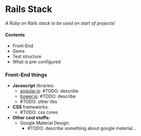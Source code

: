# Rails Stack

*A Ruby on Rails stack to be used on start of projects!*

#### Contents

- Front-End
- Gems
- Test structure
- What is pre-configured
 

### Front-End things

 - **Javascript** libraries: 
   - [angular.js][angular]: #TODO: describe 
   - [bower.js][bower]: #TODO: describe
   - #TODO: other libs
 - **CSS** frameworks:
   - #TODO: css cores
 - **Other cool stuffs:**
   - Google Material Design: 
     - #TODO: describe something about google material...


[angular]: https://angularjs.org/
[bower]: https://bower.io/
